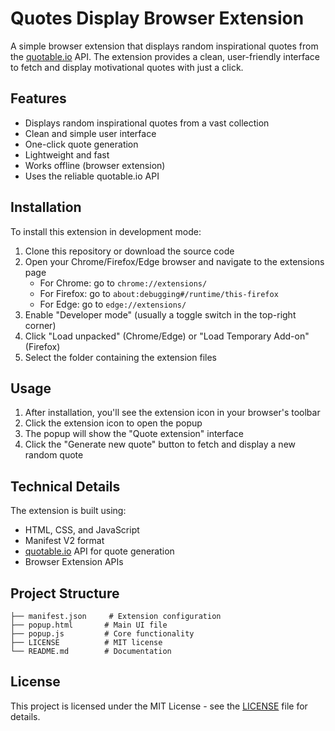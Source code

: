 # Quotes Display Browser Extension

A simple browser extension that displays random inspirational quotes from the [quotable.io](https://quotable.io/) API. The extension provides a clean, user-friendly interface to fetch and display motivational quotes with just a click.

## Features

- Displays random inspirational quotes from a vast collection
- Clean and simple user interface
- One-click quote generation
- Lightweight and fast
- Works offline (browser extension)
- Uses the reliable quotable.io API

## Installation

To install this extension in development mode:

1. Clone this repository or download the source code
2. Open your Chrome/Firefox/Edge browser and navigate to the extensions page
   - For Chrome: go to `chrome://extensions/`
   - For Firefox: go to `about:debugging#/runtime/this-firefox`
   - For Edge: go to `edge://extensions/`
3. Enable "Developer mode" (usually a toggle switch in the top-right corner)
4. Click "Load unpacked" (Chrome/Edge) or "Load Temporary Add-on" (Firefox)
5. Select the folder containing the extension files

## Usage

1. After installation, you'll see the extension icon in your browser's toolbar
2. Click the extension icon to open the popup
3. The popup will show the "Quote extension" interface
4. Click the "Generate new quote" button to fetch and display a new random quote

## Technical Details

The extension is built using:
- HTML, CSS, and JavaScript
- Manifest V2 format
- [quotable.io](https://quotable.io/) API for quote generation
- Browser Extension APIs

## Project Structure

```
├── manifest.json     # Extension configuration
├── popup.html       # Main UI file
├── popup.js         # Core functionality
├── LICENSE          # MIT license
└── README.md        # Documentation
```

## License

This project is licensed under the MIT License - see the [LICENSE](./LICENSE) file for details.
